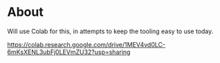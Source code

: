 # About

Will use Colab for this, in attempts to keep the tooling easy to use today.

https://colab.research.google.com/drive/1MEV4vd0LC-6mKsXENL3ubFj0LEVmZU32?usp=sharing

